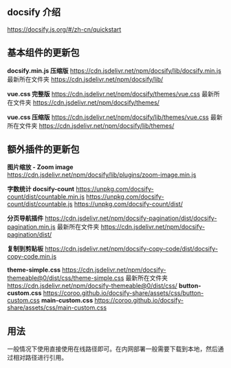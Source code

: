 ## docsify 介绍

<https://docsify.js.org/#/zh-cn/quickstart>

## 基本组件的更新包

**docsify.min.js 压缩版**
<https://cdn.jsdelivr.net/npm/docsify/lib/docsify.min.js>
最新所在文件夹 <https://cdn.jsdelivr.net/npm/docsify/lib/>

**vue.css 完整版**
<https://cdn.jsdelivr.net/npm/docsify/themes/vue.css>
最新所在文件夹 <https://cdn.jsdelivr.net/npm/docsify/themes/>

**vue.css 压缩版**
<https://cdn.jsdelivr.net/npm/docsify/lib/themes/vue.css>
最新所在文件夹 https://cdn.jsdelivr.net/npm/docsify/lib/themes/

## 额外插件的更新包

**图片缩放 - Zoom image**
<https://cdn.jsdelivr.net/npm/docsify/lib/plugins/zoom-image.min.js>

**字数统计 docsify-count**
<https://unpkg.com/docsify-count/dist/countable.min.js>
<https://unpkg.com/docsify-count/dist/countable.js>
<https://unpkg.com/docsify-count/dist/>

**分页导航插件**
https://cdn.jsdelivr.net/npm/docsify-pagination/dist/docsify-pagination.min.js
最新所在文件夹 https://cdn.jsdelivr.net/npm/docsify-pagination/dist/

**复制到剪贴板**
https://cdn.jsdelivr.net/npm/docsify-copy-code/dist/docsify-copy-code.min.js

**theme-simple.css**
https://cdn.jsdelivr.net/npm/docsify-themeable@0/dist/css/theme-simple.css
最新所在文件夹 https://cdn.jsdelivr.net/npm/docsify-themeable@0/dist/css/
**button-custom.css**
https://coroo.github.io/docsify-share/assets/css/button-custom.css
**main-custom.css**
<https://coroo.github.io/docsify-share/assets/css/main-custom.css>

## 用法

一般情况下使用直接使用在线路径即可。在内网部署一般需要下载到本地，然后通过相对路径进行引用。
